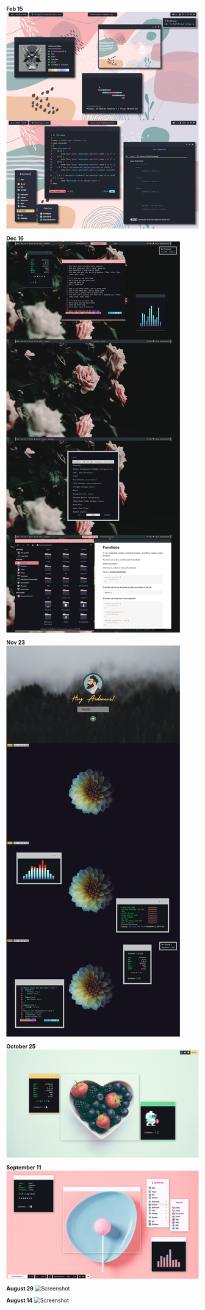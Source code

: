 **Feb 15**
![Screenshot](https://github.com/obliviousofcraps/mf-dots/blob/old-configs/Feb-15-21/snapshot.png)

**Dec 16**
![Screenshot](https://github.com/obliviousofcraps/mf-dots/blob/old-configs/Dec-16-20/snapshot.png)

**Nov 23**
![Screenshot](https://github.com/obliviousofcraps/mf-dots/blob/old-configs/Nov-24-20/snapshot.png)

**October 25**
![Screenshot](https://github.com/obliviousofcraps/mf-dots/blob/old-configs/Oct-25-20/snapshot.png)

**September 11**
![Screenshot](https://github.com/obliviousofcraps/mf-dots/blob/old-configs/Sep-11-20/snap_11_09_20_11_52.png)

**August 29**
![Screenshot](https://github.com/obliviousofcraps/mf-dots/blob/old-configs/August-29-20/snap_28_08_20_17_54.png)

**August 14**
![Screenshot](https://github.com/obliviousofcraps/mf-dots/blob/old-configs/August-14-20/scrot.png)
